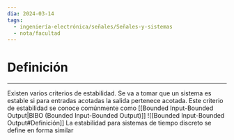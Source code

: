 ```yaml
---
dia: 2024-03-14
tags:
  - ingeniería-electrónica/señales/Señales-y-sistemas
  - nota/facultad
---
```

# Definición
---
Existen varios criterios de estabilidad. Se va a tomar que un sistema es estable si para entradas acotadas la salida pertenece acotada. Este criterio de estabilidad se conoce comúnmente como [[Bounded Input-Bounded Output|BIBO (Bounded Input-Bounded Output)]] ![[Bounded Input-Bounded Output#Definición]]
La estabilidad para sistemas de tiempo discreto se define en forma similar